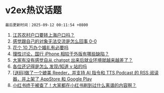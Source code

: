 # v2ex热议话题

`最后更新时间：2025-09-12 00:11:54 +0800`

1. [江苏农村户口要转上海户口吗？](https://www.v2ex.com/t/1158462)
1. [感觉跟自己的对象无法交流是怎么回事 0-0](https://www.v2ex.com/t/1158528)
1. [花个 10 万办个婚礼有必要吗](https://www.v2ex.com/t/1158523)
1. [理性讨论，国行 iPhone 相较于外版有哪些缺陷？](https://www.v2ex.com/t/1158442)
1. [大家有没有感觉自从 chatgpt 出来后就业环境就越来越差了？](https://www.v2ex.com/t/1158457)
1. [各位还记得是怎么 发现/知道 v 站的吗](https://www.v2ex.com/t/1158507)
1. [[送码]做了一个媲美 Reeder，并支持 AI 指令和 TTS,Podcast 的 RSS 阅读器，并上架了 AppStore 和 Google Play](https://www.v2ex.com/t/1158494)
1. [小红书终于被查了！大家都在小红书刷到过什么离谱的内容啊？](https://www.v2ex.com/t/1158556)

